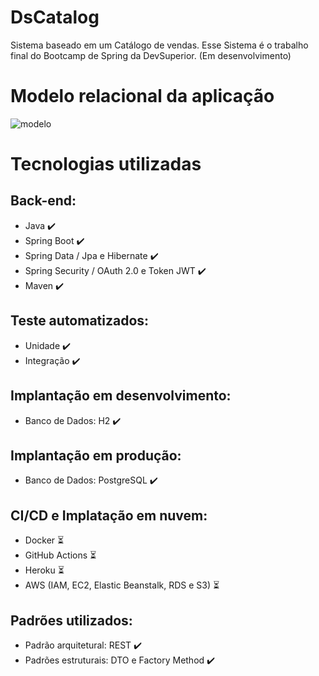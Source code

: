 # DsCatalog
Sistema baseado em um Catálogo de vendas. Esse Sistema é o trabalho final do Bootcamp de Spring da DevSuperior. (Em desenvolvimento)

# Modelo relacional da aplicação
![modelo](https://user-images.githubusercontent.com/37542212/143661579-24ac552f-108b-43aa-ad91-0e2811c3b3b6.png)

# Tecnologias utilizadas
## Back-end:
- Java :heavy_check_mark:
- Spring Boot :heavy_check_mark:
- Spring Data / Jpa e Hibernate :heavy_check_mark:
- Spring Security / OAuth 2.0 e Token JWT :heavy_check_mark:
- Maven :heavy_check_mark:

## Teste automatizados:
- Unidade :heavy_check_mark:
- Integração :heavy_check_mark:

## Implantação em desenvolvimento:
- Banco de Dados: H2 :heavy_check_mark:

## Implantação em produção: 
- Banco de Dados: PostgreSQL :heavy_check_mark:

## CI/CD e Implatação em nuvem:
- Docker :hourglass_flowing_sand:
- GitHub Actions :hourglass_flowing_sand:
- Heroku :hourglass_flowing_sand:
- AWS (IAM, EC2, Elastic Beanstalk, RDS e S3) :hourglass_flowing_sand:

## Padrões utilizados:
- Padrão arquitetural: REST :heavy_check_mark:
- Padrões estruturais: DTO e Factory Method :heavy_check_mark:
